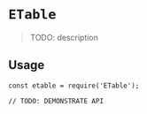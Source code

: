 # `ETable`

> TODO: description

## Usage

```
const etable = require('ETable');

// TODO: DEMONSTRATE API
```
